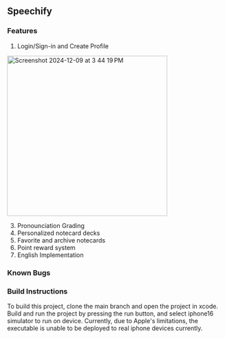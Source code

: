 ## Speechify
### Features
1. Login/Sign-in and Create Profile
<img width="372" alt="Screenshot 2024-12-09 at 3 44 19 PM" src="https://github.com/user-attachments/assets/f54466a6-5ec5-4c42-986e-f8270cdeeeb0">

  

3. Pronounciation Grading
4. Personalized notecard decks
5. Favorite and archive notecards
6. Point reward system
7. English Implementation

### Known Bugs

### Build Instructions
To build this project, clone the main branch and open the project in xcode. Build and run the project by pressing the run button, and select iphone16 simulator to run on device.
Currently, due to Apple's limitations, the executable is unable to be deployed to real iphone devices currently.




   


